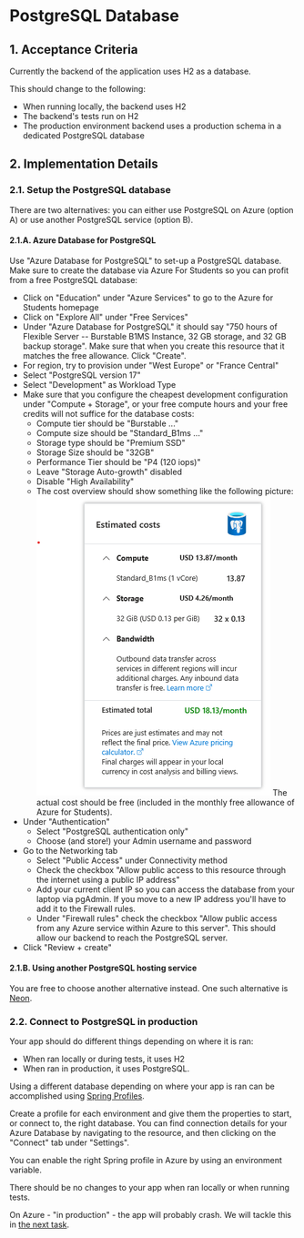 # PostgreSQL Database

## 1. Acceptance Criteria

Currently the backend of the application uses H2 as a database.

This should change to the following:

* When running locally, the backend uses H2
* The backend's tests run on H2
* The production environment backend uses a production schema in a dedicated PostgreSQL database

## 2. Implementation Details


### 2.1. Setup the PostgreSQL database

There are two alternatives: you can either use PostgreSQL on Azure (option A) or use another PostgreSQL service (option B).

#### 2.1.A. Azure Database for PostgreSQL

Use "Azure Database for PostgreSQL" to set-up a PostgreSQL database. Make sure to create the database via Azure For Students so you can profit from a free PostgreSQL database:

* Click on "Education" under "Azure Services" to go to the Azure for Students homepage
* Click on "Explore All" under "Free Services"
* Under "Azure Database for PostgreSQL" it should say "750 hours of Flexible Server -- Burstable B1MS Instance, 32 GB storage, and 32 GB backup storage". Make sure that when you create this resource that it matches the free allowance. Click "Create".
* For region, try to provision under "West Europe" or "France Central"
* Select "PostgreSQL version 17"
* Select "Development" as Workload Type
* Make sure that you configure the cheapest development configuration under "Compute + Storage", or your free compute hours and your free credits will not suffice for the database costs:
  * Compute tier should be "Burstable ..."
  * Compute size should be "Standard_B1ms ..."
  * Storage type should be "Premium SSD"
  * Storage Size should be "32GB"
  * Performance Tier should be "P4 (120 iops)"
  * Leave "Storage Auto-growth" disabled
  * Disable "High Availability"
  * The cost overview should show something like the following picture:
    ![](./images/estimated_costs.png)
    The actual cost should be free (included in
    the monthly free allowance of Azure for Students).
* Under "Authentication"
  * Select "PostgreSQL authentication only"
  * Choose (and store!) your Admin username and password
* Go to the Networking tab
  * Select "Public Access" under Connectivity method
  * Check the checkbox "Allow public access to this resource through the internet using a public IP address"
  * Add your current client IP so you can access the database from your laptop via pgAdmin.
    If you move to a new IP address you'll have to add it to the Firewall rules.
  * Under "Firewall rules" check the checkbox "Allow public access from any Azure service within Azure to this server".
    This should allow our backend to reach the PostgreSQL server.
* Click "Review + create"

#### 2.1.B. Using another PostgreSQL hosting service

You are free to choose another alternative instead. One such alternative is [Neon](https://neon.com/).

### 2.2. Connect to PostgreSQL in production

Your app should do different things depending on where it is ran:

* When ran locally or during tests, it uses H2
* When ran in production, it uses PostgreSQL.

Using a different database depending on where your app is ran can be accomplished using [Spring Profiles](./../../../reference/spring-profiles/1%20-%20spring-profiles.md).

Create a profile for each environment and give them the properties to start, or connect to, the right database. You can find connection details for your Azure Database by navigating to the resource, and then clicking on the "Connect" tab under "Settings".

You can enable the right Spring profile in Azure by using an environment variable. 

There should be no changes to your app when ran locally or when running tests.

On Azure - "in production" - the app will probably crash. We will tackle this in [the next task](./2-schema-management.md).
